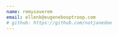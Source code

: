 ```yaml
---
name: remysaverem
email: ellenk@eugenebooptroop.com
# github: https://github.com/notjanedoe
---
```

